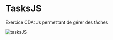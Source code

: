 # TasksJS
Exercice CDA: Js permettant de gérer des tâches

![tasksJS](https://github.com/Camille-Durand/CoursJS/assets/75265358/3f96f5aa-128e-4523-87fb-ef2c8a7d99f1)

